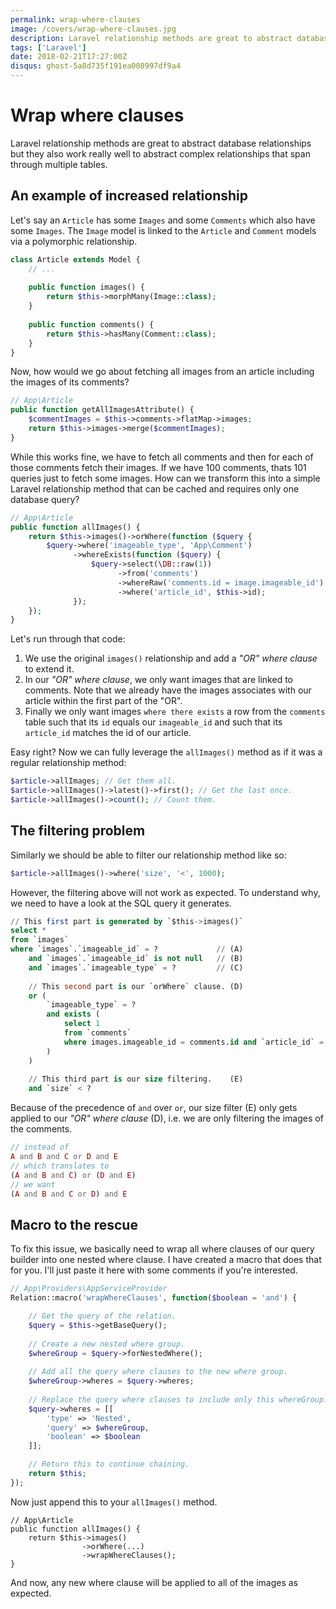 ```yaml
---
permalink: wrap-where-clauses
image: /covers/wrap-where-clauses.jpg
description: Laravel relationship methods are great to abstract database relationships but they also work really well to abstract complex relationships that span through multiple tables.
tags: ['Laravel']
date: 2018-02-21T17:27:00Z
disqus: ghost-5a8d735f191ea008997df9a4
---
```


# Wrap where clauses

Laravel relationship methods are great to abstract database relationships but they also work really well to abstract complex relationships that span through multiple tables.

## An example of increased relationship

Let's say an `Article` has some `Images` and some `Comments` which also have some `Images`. The `Image` model is linked to the `Article` and `Comment` models via a polymorphic relationship.

```php
class Article extends Model {
    // ...
    
    public function images() {
        return $this->morphMany(Image::class);
    }
    
    public function comments() {
        return $this->hasMany(Comment::class);
    }
}
```

Now, how would we go about fetching all images from an article including the images of its comments?

```php
// App\Article
public function getAllImagesAttribute() {
    $commentImages = $this->comments->flatMap->images;
    return $this->images->merge($commentImages);
}
```

While this works fine, we have to fetch all comments and then for each of those comments fetch their images. If we have 100 comments, thats 101 queries just to fetch some images. How can we transform this into a simple Laravel relationship method that can be cached and requires only one database query?

```php
// App\Article
public function allImages() {
    return $this->images()->orWhere(function ($query {        
        $query->where('imageable_type', 'App\Comment')
              ->whereExists(function ($query) {
                  $query->select(\DB::raw(1))
                        ->from('comments')
                        ->whereRaw('comments.id = image.imageable_id')
                        ->where('article_id', $this->id);
              });
    });
}
```

Let's run through that code:
1. We use the original `images()` relationship and add a *"OR" where clause* to extend it.
2. In our *"OR" where clause*, we only want images that are linked to comments. Note that we already have the images associates with our article within the first part of the "OR".
3. Finally we only want images `where there exists` a row from the `comments` table such that its `id` equals our `imageable_id` and such that its `article_id` matches the id of our article.

Easy right? Now we can fully leverage the `allImages()` method as if it was a regular relationship method:

```php
$article->allImages; // Get them all.
$article->allImages()->latest()->first(); // Get the last once.
$article->allImages()->count(); // Count them.
```

## The filtering problem

Similarly we should be able to filter our relationship method like so:

```php
$article->allImages()->where('size', '<', 1000);
```

However, the filtering above will not work as expected. To understand why, we need to have a look at the SQL query it generates.

```sql
// This first part is generated by `$this->images()`
select * 
from `images` 
where `images`.`imageable_id` = ?             // (A)
    and `images`.`imageable_id` is not null   // (B)
    and `images`.`imageable_type` = ?         // (C)
    
    // This second part is our `orWhere` clause. (D)
    or (
        `imageable_type` = ? 
        and exists (
            select 1 
            from `comments` 
            where images.imageable_id = comments.id and `article_id` = ?
        )
    )
    
    // This third part is our size filtering.    (E)
    and `size` < ?
```

Because of the precedence of `and` over `or`, our size filter (E) only gets applied to our *"OR" where clause* (D), i.e. we are only filtering the images of the comments.

```php
// instead of
A and B and C or D and E
// which translates to
(A and B and C) or (D and E)
// we want
(A and B and C or D) and E
```

## Macro to the rescue
To fix this issue, we basically need to wrap all where clauses of our query builder into one nested where clause. I have created a macro that does that for you. I'll just paste it here with some comments if you're interested.

```php
// App\Providers\AppServiceProvider
Relation::macro('wrapWhereClauses', function($boolean = 'and') {

    // Get the query of the relation.
    $query = $this->getBaseQuery();
    
    // Create a new nested where group.
    $whereGroup = $query->forNestedWhere();
    
    // Add all the query where clauses to the new where group.
    $whereGroup->wheres = $query->wheres;
    
    // Replace the query where clauses to include only this whereGroup.
    $query->wheres = [[
        'type' => 'Nested', 
        'query' => $whereGroup, 
        'boolean' => $boolean
    ]];

    // Return this to continue chaining.
    return $this;
});
```

Now just append this to your `allImages()` method.

```php{5}
// App\Article
public function allImages() {
    return $this->images()
                ->orWhere(...)
                ->wrapWhereClauses();
}
```

And now, any new where clause will be applied to all of the images as expected.
